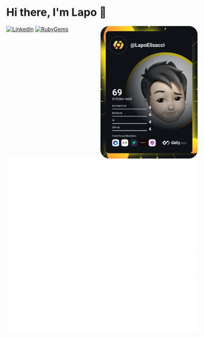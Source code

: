 # Hi there, I'm Lapo 👋
<div align="left">
  <img
    width="256"
    align="right"
    src="https://github.com/LapoElisacci/LapoElisacci/blob/main/devcard.svg"
  />
</div>

[![LinkedIn][linkedin-shield]][linkedin-url]
[![RubyGems][ruby-shield]][rubygems-url]

![Metrics](https://github.com/LapoElisacci/LapoElisacci/blob/main/github-metrics.svg)
![Most used languages](https://github.com/LapoElisacci/LapoElisacci/blob/main/language.svg)
![Notable contributions](https://github.com/LapoElisacci/LapoElisacci/blob/main/notable.svg)
![Achievements](https://github.com/LapoElisacci/LapoElisacci/blob/main/achievements.svg)


<!-- MARKDOWN LINKS & IMAGES -->
[linkedin-shield]: https://img.shields.io/badge/LinkedIn-0077B5?style=for-the-badge&logo=linkedin&logoColor=white
[linkedin-url]: https://www.linkedin.com/in/lapo-elisacci-8824501b3/
[ruby-shield]: https://img.shields.io/badge/RubyGems-CC342D?style=for-the-badge&logo=ruby&logoColor=white
[rubygems-url]: https://rubygems.org/profiles/LapoElisacci

